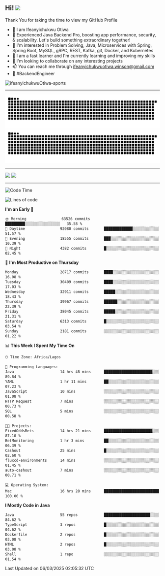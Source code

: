 <!-- BLOG-POST-LIST:START --><!-- BLOG-POST-LIST:END -->

## Hi! <img src="https://media.giphy.com/media/hvRJCLFzcasrR4ia7z/giphy.gif" width="4%"> 

Thank You for taking the time to view my GitHub Profile

- 👋 I am Ifeanyichukwu Otiwa
- 🚀 Experienced Java Backend Pro, boosting app performance, security, & scalability. Let's build something extraordinary together!
- 👀 I'm interested in Problem Solving, Java, Microservices with Spring, Spring Boot, MySQL, gRPC, REST, Kafka, git, Docker, and Kubernetes
- 🌱 I am a fast learner and I'm currently learning and improving my skills
- 💞️ I'm looking to collaborate on any interesting projects
- 📫 You can reach me through ifeanyichukwuotiwa.winson@gmail.com
- 🚀 #BackendEngineer

<p align="left" marginTop="10px"> <img src="https://komarev.com/ghpvc/?username=ifeanyichukwuOtiwa-sports&label=Profile%20views&color=0e75b6&style=for-the-badge" alt="ifeanyichukwuOtiwa-sports" /> </p>

***

<!--🐍📈SNAKEGRAPH / 🌐WEBSITE: https://github.com/Platane/snk -->
![github contribution grid snake animation](https://raw.githubusercontent.com/ifeanyichukwuOtiwa-sports/ifeanyichukwuOtiwa-sports/output/github-contribution-grid-snake-dark.svg#gh-dark-mode-only)![github contribution grid snake animation](https://raw.githubusercontent.com/ifeanyichukwuOtiwa-sports/ifeanyichukwuOtiwa-sports/output/github-contribution-grid-snake.svg#gh-light-mode-only)

***

<p float="left">
  <img float="left" src="https://github-readme-stats.vercel.app/api?username=ifeanyichukwuOtiwa-sports&count_private=true&include_all_commits=true&theme=react&show_icons=true" />
  <img float="right" src="https://github-readme-stats.vercel.app/api/top-langs/?username=ifeanyichukwuOtiwa-sports&layout=compact&show_icons=true&theme=react" /> 
</p>

***



<!--START_SECTION:waka-->
![Code Time](http://img.shields.io/badge/Code%20Time-3%2C510%20hrs%2036%20mins-blue)

![Lines of code](https://img.shields.io/badge/From%20Hello%20World%20I%27ve%20Written-44.7%20million%20lines%20of%20code-blue)

**I'm an Early 🐤** 

```text
🌞 Morning                63526 commits       █████████░░░░░░░░░░░░░░░░   35.58 % 
🌆 Daytime                92080 commits       █████████████░░░░░░░░░░░░   51.57 % 
🌃 Evening                18555 commits       ███░░░░░░░░░░░░░░░░░░░░░░   10.39 % 
🌙 Night                  4382 commits        █░░░░░░░░░░░░░░░░░░░░░░░░   02.45 % 
```
📅 **I'm Most Productive on Thursday** 

```text
Monday                   28717 commits       ████░░░░░░░░░░░░░░░░░░░░░   16.08 % 
Tuesday                  30409 commits       ████░░░░░░░░░░░░░░░░░░░░░   17.03 % 
Wednesday                32911 commits       █████░░░░░░░░░░░░░░░░░░░░   18.43 % 
Thursday                 39967 commits       ██████░░░░░░░░░░░░░░░░░░░   22.39 % 
Friday                   38045 commits       █████░░░░░░░░░░░░░░░░░░░░   21.31 % 
Saturday                 6313 commits        █░░░░░░░░░░░░░░░░░░░░░░░░   03.54 % 
Sunday                   2181 commits        ░░░░░░░░░░░░░░░░░░░░░░░░░   01.22 % 
```


📊 **This Week I Spent My Time On** 

```text
🕑︎ Time Zone: Africa/Lagos

💬 Programming Languages: 
Java                     14 hrs 48 mins      ██████████████████████░░░   89.84 % 
YAML                     1 hr 11 mins        ██░░░░░░░░░░░░░░░░░░░░░░░   07.23 % 
JavaScript               10 mins             ░░░░░░░░░░░░░░░░░░░░░░░░░   01.08 % 
HTTP Request             7 mins              ░░░░░░░░░░░░░░░░░░░░░░░░░   00.73 % 
SQL                      5 mins              ░░░░░░░░░░░░░░░░░░░░░░░░░   00.58 % 

🐱‍💻 Projects: 
FixedOddsBets            14 hrs 21 mins      ██████████████████████░░░   87.10 % 
BetMonitoring            1 hr 3 mins         ██░░░░░░░░░░░░░░░░░░░░░░░   06.39 % 
Cashout                  25 mins             █░░░░░░░░░░░░░░░░░░░░░░░░   02.60 % 
fluxcd-environments      14 mins             ░░░░░░░░░░░░░░░░░░░░░░░░░   01.45 % 
auto-cashout             7 mins              ░░░░░░░░░░░░░░░░░░░░░░░░░   00.71 % 

💻 Operating System: 
Mac                      16 hrs 28 mins      █████████████████████████   100.00 % 
```

**I Mostly Code in Java** 

```text
Java                     55 repos            █████████████████████░░░░   84.62 % 
TypeScript               3 repos             █░░░░░░░░░░░░░░░░░░░░░░░░   04.62 % 
Dockerfile               2 repos             █░░░░░░░░░░░░░░░░░░░░░░░░   03.08 % 
HTML                     2 repos             █░░░░░░░░░░░░░░░░░░░░░░░░   03.08 % 
Shell                    1 repo              ░░░░░░░░░░░░░░░░░░░░░░░░░   01.54 % 
```




 Last Updated on 06/03/2025 02:05:32 UTC
<!--END_SECTION:waka-->

<!--
<p align="center">
![trophy](https://github-profile-trophy.vercel.app/?username=ifeanyichukwuOtiwa-sports&theme=onedark) (https://github.com/ryo-ma/github-profile-trophy)
</p>
-->

<!---
ifeanyi-otiwa/ifeanyi-otiwa is a ✨ special ✨ repository because its `README.md` (this file) appears on your GitHub profile.
You can click the Preview link to take a look at your changes.
--->
